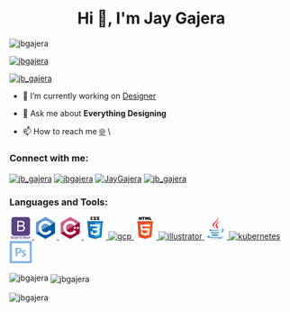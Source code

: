 <h1 align="center">Hi 👋, I'm Jay Gajera</h1>
<p align="left"> <img src="https://komarev.com/ghpvc/?username=jbgajera&label=Profile%20views&color=0e75b6&style=flat" alt="jbgajera" /> </p>

<p align="left"> <a href="https://github.com/ryo-ma/github-profile-trophy"><img src="https://github-profile-trophy.vercel.app/?username=jbgajera" alt="jbgajera" /></a> </p>

<p align="left"> <a href="https://twitter.com/jb_gajera" target="blank"><img src="https://img.shields.io/twitter/follow/jb_gajera?logo=twitter&style=for-the-badge" alt="jb_gajera" /></a> </p>

- 🔭 I’m currently working on [Designer](https://shreenathjigrafix.in/)

- 💬 Ask me about **Everything Designing**

- 📫 How to reach me  [🌐](https://jaygajera.live/) \

<h3 align="left">Connect with me:</h3>
<p align="left">
<a href="https://twitter.com/jb_gajera" target="blank"><img align="center" src="https://raw.githubusercontent.com/rahuldkjain/github-profile-readme-generator/master/src/images/icons/Social/twitter.svg" alt="jb_gajera" height="30" width="40" /></a>
<a href="https://linkedin.com/in/jbgajera" target="blank"><img align="center" src="https://raw.githubusercontent.com/rahuldkjain/github-profile-readme-generator/master/src/images/icons/Social/linked-in-alt.svg" alt="jbgajera" height="30" width="40" /></a>
<a href="https://fb.com/jay gajera" target="blank"><img align="center" src="https://raw.githubusercontent.com/rahuldkjain/github-profile-readme-generator/master/src/images/icons/Social/facebook.svg" alt="JayGajera" height="30" width="40" /></a>
<a href="https://instagram.com/jb_gajera" target="blank"><img align="center" src="https://raw.githubusercontent.com/rahuldkjain/github-profile-readme-generator/master/src/images/icons/Social/instagram.svg" alt="jb_gajera" height="30" width="40" /></a>
</p>

<h3 align="left">Languages and Tools:</h3>
<p align="left"> <a href="https://getbootstrap.com" target="_blank" rel="noreferrer"> <img src="https://raw.githubusercontent.com/devicons/devicon/master/icons/bootstrap/bootstrap-plain-wordmark.svg" alt="bootstrap" width="40" height="40"/> </a> <a href="https://www.cprogramming.com/" target="_blank" rel="noreferrer"> <img src="https://raw.githubusercontent.com/devicons/devicon/master/icons/c/c-original.svg" alt="c" width="40" height="40"/> </a> <a href="https://www.w3schools.com/cpp/" target="_blank" rel="noreferrer"> <img src="https://raw.githubusercontent.com/devicons/devicon/master/icons/cplusplus/cplusplus-original.svg" alt="cplusplus" width="40" height="40"/> </a> <a href="https://www.w3schools.com/css/" target="_blank" rel="noreferrer"> <img src="https://raw.githubusercontent.com/devicons/devicon/master/icons/css3/css3-original-wordmark.svg" alt="css3" width="40" height="40"/> </a> <a href="https://cloud.google.com" target="_blank" rel="noreferrer"> <img src="https://www.vectorlogo.zone/logos/google_cloud/google_cloud-icon.svg" alt="gcp" width="40" height="40"/> </a> <a href="https://www.w3.org/html/" target="_blank" rel="noreferrer"> <img src="https://raw.githubusercontent.com/devicons/devicon/master/icons/html5/html5-original-wordmark.svg" alt="html5" width="40" height="40"/> </a> <a href="https://www.adobe.com/in/products/illustrator.html" target="_blank" rel="noreferrer"> <img src="https://www.vectorlogo.zone/logos/adobe_illustrator/adobe_illustrator-icon.svg" alt="illustrator" width="40" height="40"/> </a> <a href="https://www.java.com" target="_blank" rel="noreferrer"> <img src="https://raw.githubusercontent.com/devicons/devicon/master/icons/java/java-original.svg" alt="java" width="40" height="40"/> </a> <a href="https://kubernetes.io" target="_blank" rel="noreferrer"> <img src="https://www.vectorlogo.zone/logos/kubernetes/kubernetes-icon.svg" alt="kubernetes" width="40" height="40"/> </a> <a href="https://www.photoshop.com/en" target="_blank" rel="noreferrer"> <img src="https://raw.githubusercontent.com/devicons/devicon/master/icons/photoshop/photoshop-line.svg" alt="photoshop" width="40" height="40"/> </a> </p>

<p><img align="left" src="https://github-readme-stats.vercel.app/api/top-langs?username=jbgajera&show_icons=true&locale=en&layout=compact" alt="jbgajera" /></p>

<p>&nbsp;<img align="center" src="https://github-readme-stats.vercel.app/api?username=jbgajera&show_icons=true&locale=en" alt="jbgajera" /></p>

<p><img align="center" src="https://github-readme-streak-stats.herokuapp.com/?user=jbgajera&" alt="jbgajera" /></p>
